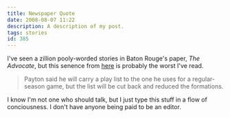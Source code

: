 ```yaml
---
title: Newspaper Quote
date: 2008-08-07 11:22
description: A description of my post.
tags: stories
id: 385
---
```

I've seen a zillion pooly-worded stories in Baton Rouge's paper, <i>The Advocate</i>, but this senence from <a href="http://www.2theadvocate.com/sports/saints/26372754.html" target="_blank">here</a> is probably the worst I've read.

<blockquote>Payton said he will carry a play list to the one he uses for a regular-season game, but the list will be cut back and reduced the formations.</blockquote>

I know I'm not one who should talk, but I just type this stuff in a flow of conciousness.  I don't have anyone being paid to be an editor.